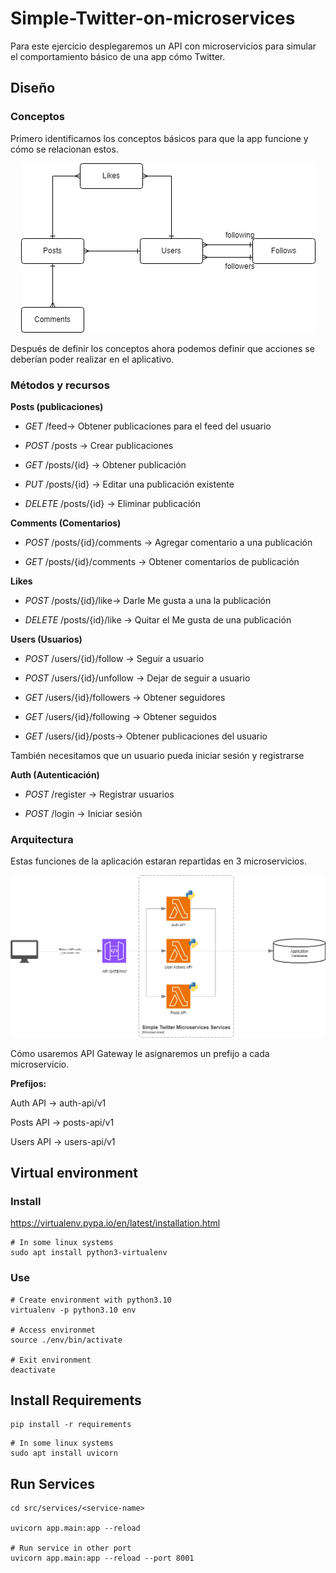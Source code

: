 # Simple-Twitter-on-microservices

Para este ejercicio desplegaremos un API con microservicios para simular el comportamiento básico de una app cómo Twitter.

## Diseño

### Conceptos

Primero identificamos los conceptos básicos para que la app funcione y cómo se relacionan estos.

<p align="center">
  <img src="img/app-concepts.png" />
</p>

Después de definir los conceptos ahora podemos definir que acciones se deberían poder realizar en el aplicativo.

### Métodos y recursos

**Posts (publicaciones)**

- *GET* /feed-> Obtener publicaciones para el feed del usuario

- *POST* /posts -> Crear publicaciones

- *GET* /posts/{id} -> Obtener publicación

- *PUT* /posts/{id} -> Editar una publicación existente

- *DELETE* /posts/{id} -> Eliminar publicación

**Comments (Comentarios)**

- *POST* /posts/{id}/comments -> Agregar comentario a una publicación

- *GET* /posts/{id}/comments -> Obtener comentarios de publicación

**Likes**

- *POST* /posts/{id}/like-> Darle Me gusta a una la publicación

- *DELETE* /posts/{id}/like -> Quitar el Me gusta de una publicación


**Users (Usuarios)**

- *POST* /users/{id}/follow -> Seguir a usuario

- *POST* /users/{id}/unfollow -> Dejar de seguir a usuario

- *GET* /users/{id}/followers -> Obtener seguidores

- *GET* /users/{id}/following -> Obtener seguidos

- *GET* /users/{id}/posts-> Obtener publicaciones del usuario

También necesitamos que un usuario pueda iniciar sesión y registrarse


**Auth (Autenticación)**

- *POST* /register -> Registrar usuarios

- *POST* /login -> Iniciar sesión


### Arquitectura

Estas funciones de la aplicación estaran repartidas en 3 microservicios.


![prototype-design.png](img/Prototipo-Twitter-ARQUITECTURA.png)

Cómo usaremos API Gateway le asignaremos un prefijo a cada microservicio.

**Prefijos:**

Auth API -> auth-api/v1

Posts API -> posts-api/v1

Users API -> users-api/v1

## Virtual environment

### Install

https://virtualenv.pypa.io/en/latest/installation.html

```
# In some linux systems
sudo apt install python3-virtualenv
```

### Use

```
# Create environment with python3.10
virtualenv -p python3.10 env

# Access environmet
source ./env/bin/activate

# Exit environment
deactivate
```

## Install Requirements

    pip install -r requirements

```
# In some linux systems
sudo apt install uvicorn
```


## Run Services

```
cd src/services/<service-name>

uvicorn app.main:app --reload

# Run service in other port
uvicorn app.main:app --reload --port 8001

```
